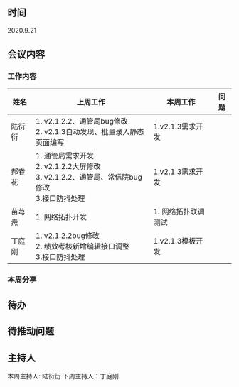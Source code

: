 ## 时间

2020.9.21

## 会议内容

### 工作内容

| 姓名   | 上周工作                                                                            | 本周工作                                 | 问题 |
| ------ | ----------------------------------------------------------------------------------- | ---------------------------------------- | ---- |
| 陆衍衍 | 1. v2.1.2.2、通管局bug修改 <br> 2. v2.1.3自动发现、批量录入静态页面编写               | 1.v2.1.3需求开发                       |      |
| 郝春花 | 1. 通管局需求开发  <br> 2. v2.1.2.2大屏修改 <br>3. v2.1.2.2、通管局、常信院bug修改 <br> 3.接口防抖处理  | 1.v2.1.3需求开发  |      |
| 苗芎焘 | 1. 网络拓扑开发 <br>                                                   | 1.  网络拓扑联调测试             |      |
| 丁庭刚 | 1. v2.1.2.2bug修改 <br> 2. 绩效考核新增编辑接口调整<br> 3.接口防抖处理    | 1.v2.1.3模板开发              |      |

### 本周分享

## 待办

## 待推动问题

## 主持人

本周主持人: 陆衍衍
下周主持人：丁庭刚
